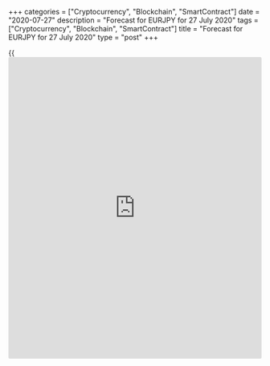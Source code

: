 +++
categories = ["Cryptocurrency", "Blockchain", "SmartContract"]
date = "2020-07-27"
description = "Forecast for EURJPY for 27 July 2020"
tags = ["Cryptocurrency", "Blockchain", "SmartContract"]
title = "Forecast for EURJPY for 27 July 2020"
type = "post"
+++

{{<iframe id="large-banner" src="https://www.bounty.group/#slide=13.0" width="100%" height="600" scrolling="no" style="border: 0px solid rgb(216, 221, 230); border-radius: 3px;">}}

July 27, 2020

July 27, 2020

Forecast for EUR/JPY: Yen regained its authorityDmitri Demidenko

## Fundamental forecast for the yen for today

### Japanese currency shows heightened sensitivity to cold war
escalation of the United States and China

If in the [EUR/USD][1] pair the intrigue has almost died, in the
[EUR/JPY][2] pair it is very much alive. It seemed that the rise of the
euro against the yen to the highest level since the beginning of June
allowed the bulls to feel comfortable in the longs formed according to
my July suggestion [from the level of 122][3], but not so fast! The
escalation of the Cold War between the United States and China in the
form of the mutual closure of consulates in Houston and Chengdu has
sharply increased the demand for safe-haven currencies. And judging by
the dynamics of [USD/JPY][2], the Japanese Yen managed to regain the
status of the most reliable asset in Forex.

If the main drivers of the strengthening of the euro are divergence in
economic growth, diversification of gold and foreign exchange reserves
and capital inflows to the securities market of the Old World, the yen
draws its strength from trade wars and various other wars. Especially if
the battles are related to Asia. In 2018-2019, the US dollar received
the main preferences due to the conflict between Washington and Beijing,
but in 2020 [investor](https://www.fintechee.com/tutorial-for-forex-trading/investor-mode/)s have serious concerns that China will start
selling its treasury reserves and investing in the euro and European
bonds. The more the White House puts pressure on China, the higher the
risks of accelerating this process. Greenback remains out of the game,
it's time to pay attention to the yen.

In my opinion, no matter how much Donald Trump threatens Beijing, he
will not want to do what he did last year and the year before last.
Increasing import duties. In this situation, US stock indexes will begin
to draw the letter W, which in the run-up to the presidential election
means only one thing - the defeat of the current government. Thus, the
capacity for a correction in [EUR/JPY][2] looks limited. In contrast to
the capacity for an upward movement.

The euro enjoys the same trump cards against the yen as it does against
the US dollar. The epidemiological situation in Japan leaves much to be
desired, which creates the preconditions for divergence in economic
growth.

### Dynamics of COVID-19 infection rate in Japan and Germany

![LiteForex: Forecast for EURJPY for 27 July 2020][4]

 _Source: Trading Economics._

In the week of July 13, [investor](https://www.fintechee.com/tutorial-for-forex-trading/investor-mode/)s from Japan sold foreign stocks for a
record ¥5.9 trillion. They have taken profits after the rapid rebound of
the [S&P 500][5] from the March bottom levels and are likely to start
investing in European assets after the EU accepts the Franco-German
proposal. The capital flow from Asia to Europe has raised the risk of a
[EUR/JPY][2] reversal to the highest level since the beginning of 2018.

### Reversal risk dynamics for EUR/JPY

![LiteForex: Forecast for EURJPY for 27 July 2020][6]

 _Source: Bloomberg._

The high likelihood of central banks diversifying their gold and foreign
exchange reserves in favour of the euro suggests that the regional
monetary unit will not sink deeply even if the US-China trade war
resumes. At the same time, the increased activity of commercial traders
selling euros in order to hedge positions on their main trades gives
reason to expect that the potential for rallies in [EUR/USD][1] and
[EUR/JPY][2] is far from being exhausted.

### Dynamics of EUR/USD and commercial traders positions

![LiteForex: Forecast for EURJPY for 27 July 2020][7]

 _Source: Bloomberg._

Hold the [EUR/JPY][2] longs formed [from the level of 122][3] and
increase them at the breakout of resistance at 124-124.2 or at the
rebound from support levels at 122.6 and 122.

* * *

P.S. Did you like my article? Share it in social networks: it will be
the best “thank you" :)

Ask me questions and comment below. I’ll be glad to answer your
questions and give necessary explanations.

 **Useful links:**

  * I recommend trying to trade with a reliable broker [here][8]. The system allows you to trade by yourself or copy successful traders from all across the globe.
  * Use my promo-code BLOG for getting deposit bonus 50% on LiteForex platform. Just enter this code in the appropriate field while [depositing][9] your trading account.
  * Telegram channel with high-quality analytics, Forex reviews, training articles, and other useful things for traders <t.me/liteforex>

## Price chart of EURJPY in real time mode

![Forecast for EUR/JPY: Yen regained its authority][10]

The content of this article reflects the author’s opinion and does not
necessarily reflect the official position of LiteForex. The material
published on this page is provided for informational purposes only and
should not be considered as the provision of investment advice for the
purposes of Directive 2004/39/EC.

Rate this article:

{{value}}

( {{count}} {{title}} )

   1. my.liteforex.com/trading/chart?symbol=EURUSD
   2. my.liteforex.com/trading/chart?symbol=EURJPY
   3. www.liteforex.com/blog/analysts-opinions/yen-got-back-its-favorite-toy/
   4. cdn.liteforex.com/cache/uploads/blog_post/fundamental_analysis/covid-japan-germany-27-07-20.jpg?w=30&s=66033d9ffdaccdc8bd0a64ce52af691a
   5. my.liteforex.com/trading/chart?symbol=SPX
   6. cdn.liteforex.com/cache/uploads/blog_post/fundamental_analysis/euro-risk-reversal-27-07-20.jpg?w=30&s=e9c03cd003ae4bb3c2b8803b195fea42
   7. cdn.liteforex.com/cache/uploads/blog_post/fundamental_analysis/euro-cftc-27-07-20.jpg?w=30&s=a5ef49ac26f136952f7a2a5bc01e9d69
   8. my.liteforex.com/?category=analysts-opinions&slug=forecast-for-eurjpy-yen-regained-its-authority&openPopup=%2Fregistration%2Fpopup&utm_source=blog&utm_medium=article&utm_campaign=bonus
   9. my.liteforex.com/deposit/?category=analysts-opinions&slug=forecast-for-eurjpy-yen-regained-its-authority&promo_code=BLOG&utm_source=blog&utm_medium=article&utm_campaign=bonus
   10. cdn.liteforex.com/cache/uploads/blog_post/fundamental_analysis/liteforex-blog-eurjpy-27-07-20.jpg?q=75&w=1000&s=2391d159d635486ef7c98efd0330e535